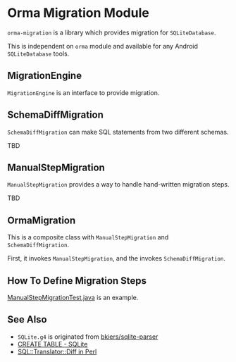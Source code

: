 # Orma Migration Module

`orma-migration` is a library which provides migration for `SQLiteDatabase`.

This is independent on `orma` module and available for
any Android `SQLiteDatabase` tools.

## MigrationEngine

`MigrationEngine` is an interface to provide migration.

## SchemaDiffMigration

`SchemaDiffMigration` can make SQL statements from two different schemas.

TBD

## ManualStepMigration

``ManualStepMigration`` provides a way to handle hand-written migration steps.

TBD

## OrmaMigration

This is a composite class with `ManualStepMigration` and `SchemaDiffMigration`.

First, it invokes `ManualStepMigration`, and the invokes `SchemaDiffMigration`.

## How To Define Migration Steps

[ManualStepMigrationTest.java](src/test/java/com/github/gfx/android/orma/migration/test/ManualStepMigrationTest.java)
is an example.

## See Also

* `SQLite.g4` is originated from [bkiers/sqlite-parser](https://github.com/bkiers/sqlite-parser)
* [CREATE TABLE - SQLite](https://www.sqlite.org/lang_createtable.html)
* [SQL::Translator::Diff in Perl](https://metacpan.org/pod/SQL::Translator::Diff)
